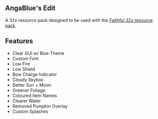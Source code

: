 ## AngaBlue's Edit
A 32x resource pack designed to be used with the [Faithful 32x resource pack](https://faithful.team/tag/faithful/).
## Features

 - Clear GUI w/ Blue Theme
 - Custom Font
 - Low Fire
 - Low Shield
 - Bow Charge Indicator
 - Cloudy Skybox
 - Better Sun + Moon
 - Greener Foliage
 - Coloured Item Names
 - Clearer Water
 - Removed Pumpkin Overlay
 - Custom Splashes
